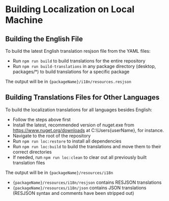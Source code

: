 # Building Localization on Local Machine

## Building the English File

To build the latest English translation resjson file from the YAML files:

* Run `npm run build` to build translations for the entire repository
* Run `npm run build-translations` in any package directory (desktop, packages/*) to build translations for a specific package

The output will be in `{packageName}/i18n/resources.resjson`

## Building Translations Files for Other Languages

To build the localization translations for all languages besides English:

* Follow the steps above first
* Install the latest, recommended version of nuget.exe from <https://www.nuget.org/downloads> at C:\Users\{userName}, for instance.
* Navigate to the root of the repository
* Run `npm run loc:restore` to install all dependencies
* Run `npm run loc:build` to build the translations and move them to their correct directories
* If needed, run `npm run loc:clean` to clear out all previously built translation files

The output will be in `{packageName}/resources/i18n`

* `{packageName}/resources/i18n/resjson` contains RESJSON translations
* `{packageName}/resources/i18n/json` contains JSON translations (RESJSON syntax and comments have been stripped out)
